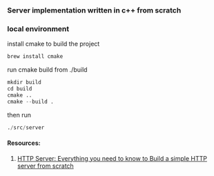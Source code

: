 ### Server implementation written in c++ from scratch

### local environment 

install cmake to build the project
```s
brew install cmake
```

run cmake build from ./build 
```s
mkdir build
cd build
cmake ..
cmake --build .
```
then run
```s
./src/server
```

#### Resources:
1. <a href="https://medium.com/from-the-scratch/http-server-what-do-you-need-to-know-to-build-a-simple-http-server-from-scratch-d1ef8945e4fa">HTTP Server: Everything you need to know to Build a simple HTTP server from scratch</a>